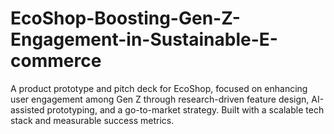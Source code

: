 # EcoShop-Boosting-Gen-Z-Engagement-in-Sustainable-E-commerce
A product prototype and pitch deck for EcoShop, focused on enhancing user engagement among Gen Z through research-driven feature design, AI-assisted prototyping, and a go-to-market strategy. Built with a scalable tech stack and measurable success metrics.
